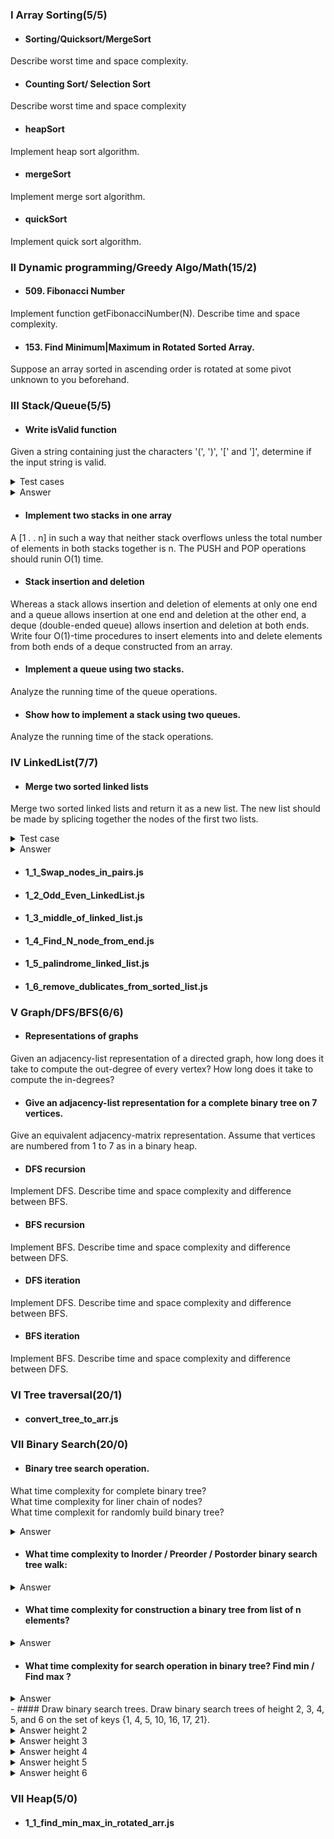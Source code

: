 ### I Array Sorting(5/5)

- #### Sorting/Quicksort/MergeSort
Describe worst time and space complexity.

- #### Counting Sort/ Selection Sort
Describe worst time and space complexity

- #### heapSort
Implement heap sort algorithm.

- #### mergeSort
Implement merge sort algorithm.

- #### quickSort
Implement quick sort algorithm.

### II Dynamic programming/Greedy Algo/Math(15/2)

- #### 509. Fibonacci Number
Implement function getFibonacciNumber(N). Describe time and space complexity.

- ####  153. Find Minimum|Maximum in Rotated Sorted Array.
Suppose an array sorted in ascending order is rotated at some pivot unknown to you beforehand.

### III Stack/Queue(5/5)

- #### Write isValid function
Given a string containing just the characters '(', ')', '[' and ']', determine if the input string is valid.

<details>
 <summary>Test cases</summary>

```js
console.log('It should return true', isValid('[()]()') === true ? 'PASS' : 'FAIL');
console.log('It should return true', isValid('[([[()]])]()') === true ? 'PASS' : 'FAIL');
console.log('It should return true', isValid('[([[())]])]()') === false ? 'PASS' : 'FAIL');
console.log('It should return true', isValid('[([[()]])]()]') === false ? 'PASS' : 'FAIL');
```

</details>

<details>
 <summary>Answer</summary>
 
```js
function isValid(str) {
  const options = {'(' : ')', '[' : ']'};
  const stack = [];
  for (c of str) {
    if (options[c]) {
      stack.push(options[c]);
    }
    else if (stack.length === 0 || stack.pop() !== c) {
      return false;
    }
  }
  return stack.length === 0;
}
```

</details>

- #### Implement two stacks in one array
A [1 . . n] in such a way that neither stack overflows unless
the total number of elements in both stacks together is n. The PUSH and POP operations should runin O(1) time.

- #### Stack insertion and deletion
Whereas a stack allows insertion and deletion of elements at only one end and a queue allows insertion at one end and deletion at the other end, a deque (double-ended queue) allows insertion and deletion at both ends. Write four O(1)-time procedures to insert elements into and delete elements from both ends of a deque constructed from an array.

- #### Implement a queue using two stacks.
Analyze the running time of the queue operations.

- #### Show how to implement a stack using two queues.
Analyze the running time of the stack operations.

### IV LinkedList(7/7)

- #### Merge two sorted linked lists
Merge two sorted linked lists and return it as a new list. The new list should be made by splicing together the nodes of the first two lists.

<details>
 <summary>Test case</summary>

```js
const TEST_LINKED_LIST_1 = new Node(null, -1);
[1,2,3,4,5].reverse().map(el => TEST_LINKED_LIST_1.next = new Node(TEST_LINKED_LIST_1.next, el));

const TEST_LINKED_LIST_2 = new Node(null, -1);
[6,7,8,9,10].reverse().map(el => TEST_LINKED_LIST_2.next = new Node(TEST_LINKED_LIST_2.next, el));

console.log('It should return merged linked list', conmergeTwoLists(TEST_LINKED_LIST_1, TEST_LINKED_LIST_2));
```
</details>

<details>
 <summary>Answer</summary>

```js
const mergeTwoLists = (l1, l2) => {
  let mergedLinkedListHead = {val: -1, next: null};
  let runner = mergedLinkedListHead;

  while (l1 && l2) {
    if (l1.val > l2.val) {
      runner.next = l2;
      l2 = l2.next;
    }
    else {
      runner.next = l1;
      l1 = l1.next;
    }
    runner = runner.next;
  }
  // For case if l1 already empty, but l2 is not
  runner.next = l1 || l2;
  return mergedLinkedListHead.next;
}

class Node() {
  constructor(nextNode, value) {
    this.next = nextNode;
    this.value = value;
  }
}
```

</details>


- #### 1_1_Swap_nodes_in_pairs.js
- #### 1_2_Odd_Even_LinkedList.js
- #### 1_3_middle_of_linked_list.js
- #### 1_4_Find_N_node_from_end.js
- #### 1_5_palindrome_linked_list.js
- #### 1_6_remove_dublicates_from_sorted_list.js

### V Graph/DFS/BFS(6/6)

- #### Representations of graphs
Given an adjacency-list representation of a directed graph, how long does it take to compute the out-degree of every vertex? How long does it take to compute the in-degrees?
- #### Give an adjacency-list representation for a complete binary tree on 7 vertices.
Give an equivalent adjacency-matrix representation. Assume that vertices are numbered from 1 to 7 as in a binary heap.
- #### DFS recursion
Implement DFS. Describe time and space complexity and difference between BFS.
- #### BFS recursion
Implement BFS. Describe time and space complexity and difference between DFS.
- #### DFS iteration
Implement DFS. Describe time and space complexity and difference between BFS.
- #### BFS iteration
Implement BFS. Describe time and space complexity and difference between DFS.

### VI Tree traversal(20/1)
- #### convert_tree_to_arr.js
### VII Binary Search(20/0)
- #### Binary tree search operation.

What time complexity for complete binary tree? <br/>
What time complexity for liner chain of nodes? <br/>
What time complexit for randomly build binary tree? <br/>

<details>
 <summary>Answer</summary>
 
  - complete binary tree O (lg n)
  - liner chain of nodes O (n)
  - randomly build binary tree O (lg n)
</details>

- #### What time complexity to Inorder / Preorder / Postorder binary search tree walk:
<details>
 <summary>Answer</summary> 
 O (n)
</details>

- #### What time complexity for construction a binary tree from list of n elements?
<details>
 <summary>Answer</summary> 
 For constructing a binary tree from the list of n elements takes O(n log n) time for worst case
</details>

- #### What time complexity for search operation in binary tree? Find min / Find max ?
<details>
 <summary>Answer</summary> 
 Search operation O(h), where h is height of the tree <br/>
 Find min / Find max - O(h)
</details>   
- #### Draw binary search trees.
Draw binary search trees of height 2, 3, 4, 5, and 6 on the set of keys {1, 4, 5, 10, 16, 17, 21}.
<details>
 <summary>Answer height 2</summary>

```js
/* height 2
 *
 *        10 
 *       /   \
 *      4     17
 *     / \   /  \
 *    1   5  16  21
 */
```

</details>


<details>
 <summary>Answer height 3</summary>

```js
/* height 3
 *
 *        10 
 *       /   \
 *      5     17
 *     /     /  \
 *    4     16  21
 *   /
 *  1
 */
```

</details>

<details>
 <summary>Answer height 4</summary>

```js
/* height 4
 *
 *        10 
 *       /   \
 *      5     17
 *     /     /  \
 *    4     16  21
 *   /
 *  1
 */
```

</details>

<details>
 <summary>Answer height 5</summary>

```js
/* height 5
 *
 *              21
 *             /  \
 *            16   17
 *           /
 *          10
 *         /
 *        5
 *       /
 *      4
 *     /
 *    1
 */
```

</details>

<details>
 <summary>Answer height 6</summary>

```js
/* height 6
 *
 *                17
 *               /
 *              21
 *             /
 *            16
 *           /
 *          10
 *         /
 *        5
 *       /
 *      4
 *     /
 *    1
 */
```

</details>
  
### VII Heap(5/0)
- #### 1_1_find_min_max_in_rotated_arr.js
